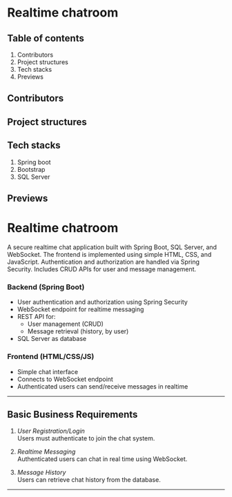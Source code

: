 # Realtime chatroom
## Table of contents
1. Contributors
2. Project structures
3. Tech stacks
4. Previews
## Contributors
## Project structures
## Tech stacks
1. Spring boot
2. Bootstrap
3. SQL Server
## Previews
# Realtime chatroom
A secure realtime chat application built with Spring Boot, SQL Server, and WebSocket. The frontend is implemented using simple HTML, CSS, and JavaScript. Authentication and authorization are handled via Spring Security. Includes CRUD APIs for user and message management.
### Backend (Spring Boot)
- User authentication and authorization using Spring Security
- WebSocket endpoint for realtime messaging
- REST API for:
    - User management (CRUD)
    - Message retrieval (history, by user)
- SQL Server as database

### Frontend (HTML/CSS/JS)
- Simple chat interface
- Connects to WebSocket endpoint
- Authenticated users can send/receive messages in realtime

---

## Basic Business Requirements

1. *User Registration/Login*  
   Users must authenticate to join the chat system.

2. *Realtime Messaging*  
   Authenticated users can chat in real time using WebSocket.

3. *Message History*  
   Users can retrieve chat history from the database.

---
